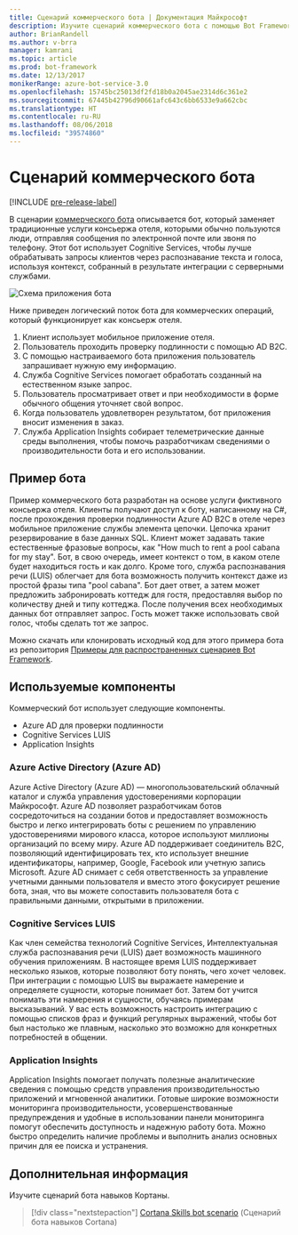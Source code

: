 ```yaml
---
title: Сценарий коммерческого бота | Документация Майкрософт
description: Изучите сценарий коммерческого бота с помощью Bot Framework.
author: BrianRandell
ms.author: v-brra
manager: kamrani
ms.topic: article
ms.prod: bot-framework
ms.date: 12/13/2017
monikerRange: azure-bot-service-3.0
ms.openlocfilehash: 15745bc25013df2fd18b0a2045ae2314d6c361e2
ms.sourcegitcommit: 67445b42796d90661afc643c6bb6533e9a662cbc
ms.translationtype: HT
ms.contentlocale: ru-RU
ms.lasthandoff: 08/06/2018
ms.locfileid: "39574860"
---
```

# <a name="commerce-bot-scenario"></a>Сценарий коммерческого бота

[!INCLUDE [pre-release-label](includes/pre-release-label-v3.md)]

В сценарии [коммерческого бота](bot-service-scenario-commerce.md) описывается бот, который заменяет традиционные услуги консьержа отеля, которыми обычно пользуются люди, отправляя сообщения по электронной почте или звоня по телефону. Этот бот использует Cognitive Services, чтобы лучше обрабатывать запросы клиентов через распознавание текста и голоса, используя контекст, собранный в результате интеграции с серверными службами.

![Схема приложения бота](~/media/scenarios/bot-service-scenario-commerce-bot.png)

Ниже приведен логический поток бота для коммерческих операций, который функционирует как консьерж отеля.

1. Клиент использует мобильное приложение отеля.
2. Пользователь проходить проверку подлинности с помощью AD B2C.
3. С помощью настраиваемого бота приложения пользователь запрашивает нужную ему информацию. 
4. Служба Cognitive Services помогает обработать созданный на естественном языке запрос.
5. Пользователь просматривает ответ и при необходимости в форме обычного общения уточняет свой вопрос.
6. Когда пользователь удовлетворен результатом, бот приложения вносит изменения в заказ.
7. Служба Application Insights собирает телеметрические данные среды выполнения, чтобы помочь разработчикам сведениями о производительности бота и его использовании.

## <a name="sample-bot"></a>Пример бота
Пример коммерческого бота разработан на основе услуги фиктивного консьержа отеля. Клиенты получают доступ к боту, написанному на C#, после прохождения проверки подлинности Azure AD B2C в отеле через мобильное приложение службы элемента цепочки. Цепочка хранит резервирование в базе данных SQL. Клиент может задавать такие естественные фразовые вопросы, как "How much to rent a pool cabana for my stay". Бот, в свою очередь, имеет контекст о том, в каком отеле будет находиться гость и как долго. Кроме того, служба распознавания речи (LUIS) облегчает для бота возможность получить контекст даже из простой фразы типа "pool cabana". Бот дает ответ, а затем может предложить забронировать коттедж для гостя, предоставляя выбор по количеству дней и типу коттеджа. После получения всех необходимых данных бот отправляет запрос. Гость может также использовать свой голос, чтобы сделать тот же запрос.

Можно скачать или клонировать исходный код для этого примера бота из репозитория [Примеры для распространенных сценариев Bot Framework](https://aka.ms/bot/scenarios).

## <a name="components-youll-use"></a>Используемые компоненты
Коммерческий бот использует следующие компоненты.
-   Azure AD для проверки подлинности
-   Cognitive Services LUIS
-   Application Insights

### <a name="azure-active-directory-azure-ad"></a>Azure Active Directory (Azure AD)
Azure Active Directory (Azure AD) — многопользовательский облачный каталог и служба управления удостоверениями корпорации Майкрософт. Azure AD позволяет разработчикам ботов сосредоточиться на создании ботов и предоставляет возможность быстро и легко интегрировать боты с решением по управлению удостоверениями мирового класса, которое используют миллионы организаций по всему миру. Azure AD поддерживает соединитель B2C, позволяющий идентифицировать тех, кто использует внешние идентификаторы, например, Google, Facebook или учетную запись Microsoft. Azure AD снимает с себя ответственность за управление учетными данными пользователя и вместо этого фокусирует решение бота, зная, что вы можете сопоставить пользователя бота с правильными данными, открытыми в приложении.

### <a name="cognitive-services-luis"></a>Cognitive Services LUIS
Как член семейства технологий Cognitive Services, Интеллектуальная служба распознавания речи (LUIS) дает возможность машинного обучения приложениям. В настоящее время LUIS поддерживает несколько языков, которые позволяют боту понять, чего хочет человек. При интеграции с помощью LUIS вы выражаете намерение и определяете сущности, которые понимает бот. Затем бот учится понимать эти намерения и сущности, обучаясь примерам высказываний. У вас есть возможность настроить интеграцию с помощью списков фраз и функций регулярных выражений, чтобы бот был настолько же плавным, насколько это возможно для конкретных потребностей в общении.

### <a name="application-insights"></a>Application Insights
Application Insights помогает получать полезные аналитические сведения с помощью средств управления производительностью приложений и мгновенной аналитики. Готовые широкие возможности мониторинга производительности, усовершенствованные предупреждения и удобные в использовании панели мониторинга помогут обеспечить доступность и надежную работу бота. Можно быстро определить наличие проблемы и выполнить анализ основных причин для ее поиска и устранения.

## <a name="next-steps"></a>Дополнительная информация
Изучите сценарий бота навыков Кортаны.

> [!div class="nextstepaction"]
> [Cortana Skills bot scenario](bot-service-scenario-cortana-skill.md) (Сценарий бота навыков Cortana)
